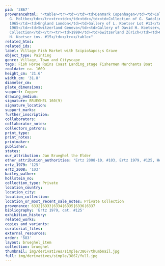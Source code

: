 ```yaml
---
pid: '3867'
provenancehtml: "<table><tr><td></td><td>Denmark Copenhagen</td><td>Collectio nof
  G. Moltke</td></tr><tr><td></td><td></td><td>Collection of G. Sadolin Dragor</td></tr><tr><td>Spring
  1965</td><td>England London</td><td>Gallery of L. Koetser Lot #13</td></tr><tr><td>After
  1965</td><td>Switzerland Geneva</td><td>Gallery of David H. Koetser</td></tr><tr><td>1979</td><td>Switzerland</td><td>Private
  Collection</td></tr><tr><td>1999</td><td>Switzerland Zürich</td><td>Gallery of David
  H. Koetser inv. #15</td></tr></table>"
related_html:
related_ids:
label: Village Fish Market with Scipio&apos;s Grave
object_type: Painting
genre: Village, Town and Cityscape
tags: Fish Horse Ruins Coast Landing_stage Fishermen Merchants Boat
realdate: ca. 1609
height_cm: '21.6'
width_cm: '31.8'
diameter_cm:
plate_dimensions:
support: Copper
drawing_medium:
signature: BRUEGHEL 160(9)
signature_location:
support_marks:
further_inscription:
collaborators:
collaborator_notes:
collectors_patrons:
print_type:
print_notes:
printmaker:
publisher:
states:
our_attribution: Jan Brueghel the Elder
other_attribution_authorities: 'Ertz 2008-10, #103, Ertz 1979, #125, Honig database'
ertz_1979: '125'
ertz_2008: '103'
bailey_walker:
hollstein_no:
collection_type: Private
location_country:
location_city:
location_collection:
location_or_most_recent_sale_notes: Private Collection
provenance: 6332|6333|6334|6335|6336|6337
bibliography: 'Ertz 1979, cat. #125'
exhibition_history:
related_works:
copies_and_variants:
curatorial_files:
external_resources:
order: '583'
layout: brueghel_item
collection: brueghel
thumbnail: img/derivatives/simple/3867/thumbnail.jpg
full: img/derivatives/simple/3867/full.jpg
---
```

